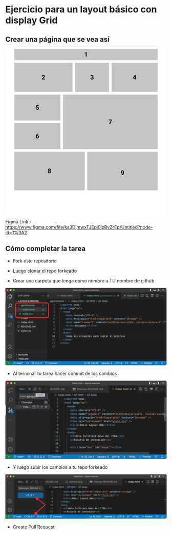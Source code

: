 # Ejercicio para un layout básico con display Grid

## Crear una página que se vea así

![Basic Layout](images/layout.png)

Figma Link : https://www.figma.com/file/ks3DjmwxTJEpi0jzBvZrEp/Untitled?node-id=1%3A2

## Cómo completar la tarea

- Fork este repositorio
- Luego clonar el repo forkeado

- Crear una carpeta que tenga como nombre a TU nombre de github

![Basic Layout](images/new-folder.png)

- Al terminar tu tarea hacer commit de los cambios

![Basic Layout](images/commit.png)

- Y luego subir los cambios a tu repo forkeado

![Basic Layout](images/sync.png)

- Create Pull Request

<!-- - Check your changes

![Basic Layout](images/pr-1.png)

- Describe Your Pull Request on comment, and Pull Request Title `Add Task-1/{{github-username}}`

![Basic Layout](images/pr-2.png)

- Yeayy Done, You're Successfull Completed this task

![Basic Layout](images/pr-3.png)
![Basic Layout](images/pr-4.png)
 -->
